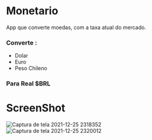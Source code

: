 # Monetario
App que converte moedas,
com a taxa atual do mercado.

### Converte :
* Dolar
* Euro
* Peso Chileno
### Para Real $BRL

# ScreenShot
![Captura de tela 2021-12-25 2318352](https://user-images.githubusercontent.com/68835399/147397400-08f3ac74-fff8-4a33-b13f-d0171764419b.jpg)
![Captura de tela 2021-12-25 2320012](https://user-images.githubusercontent.com/68835399/147397408-bc11a6d4-94fd-4040-8e07-97a76cf4a251.jpg)
